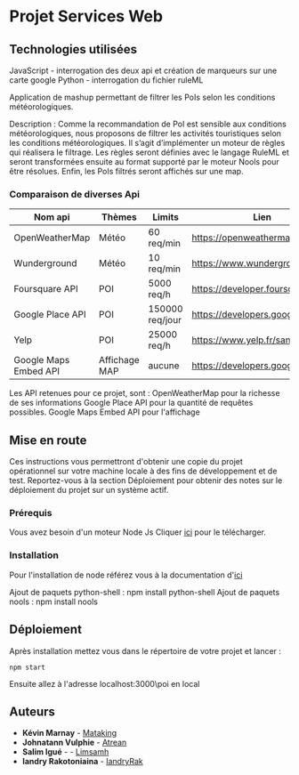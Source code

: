 # Projet Services Web

## Technologies utilisées
JavaScript - interrogation des deux api et création de marqueurs sur une carte google
Python - interrogation du fichier ruleML

Application de mashup permettant de filtrer les PoIs selon les conditions météorologiques.

Description : Comme la recommandation de PoI est sensible aux
conditions météorologiques, nous proposons de filtrer les activités
touristiques selon les conditions météorologiques. Il s’agit
d’implémenter un moteur de règles qui réalisera le filtrage. Les règles
seront définies avec le langage RuleML et seront transformées
ensuite au format supporté par le moteur Nools pour être résolues.
Enfin, les PoIs filtrés seront affichés sur une map.


### Comparaison de diverses Api

|Nom api               |    Thèmes      |    Limits         |   Lien                           |
|----------------------|----------------|-------------------|----------------------------------|
|OpenWeatherMap        |    Météo       |   60 req/min      | https://openweathermap.org/api   |
|Wunderground          |    Météo       |   10 req/min      | https://www.wunderground.com/    |
|Foursquare API        |    POI         |    5000 req/h     | https://developer.foursquare.com |
|Google Place API      |    POI         | 150000 req/jour   | https://developers.google.com/   |
|Yelp                  |    POI         |   25000 req/h     | https://www.yelp.fr/san-jose     |
|Google Maps Embed API | Affichage MAP  |    aucune         | https://developers.google.com/   |

Les API retenues pour ce projet, sont :
OpenWeatherMap pour la richesse de ses informations
Google Place API pour la quantité de requêtes possibles.
Google Maps Embed API pour l'affichage

## Mise en route

Ces instructions vous permettront d'obtenir une copie du projet opérationnel sur votre 
machine locale à des fins de développement et de test. Reportez-vous à la section Déploiement pour 
obtenir des notes sur le déploiement du projet sur un système actif.

### Prérequis

Vous avez besoin d'un moteur Node Js Cliquer [ici](https://nodejs.org/en/download/) pour le télécharger.

### Installation

Pour l'installation de node référez vous à la documentation d'[ici](https://nodejs.org/en/download/package-manager/)

Ajout de paquets python-shell : npm install python-shell
Ajout de paquets nools : npm install nools

## Déploiement

Après installation mettez vous dans le répertoire  de votre projet et lancer : 

```
npm start
```

Ensuite allez à l'adresse localhost:3000\poi en local


## Auteurs

* **Kévin Marnay**  - [Mataking](https://github.com/Mataking)
* **Johnatann Vulphie**  - [Atrean](https://github.com/Atrean)
* **Salim Igué** -  - [Limsamh](https://github.com/limsamh)
* **Iandry Rakotoniaina** - [IandryRak](https://github.com/IandryRak)
